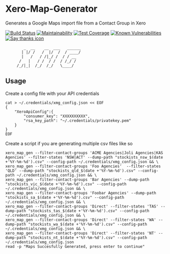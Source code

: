 # Xero-Map-Generator
Generates a Google Maps import file from a Contact Group in Xero

[![Build Status](https://travis-ci.org/derwentx/Xero-Map-Generator.svg?branch=master)](https://travis-ci.org/derwentx/Xero-Map-Generator)
[![Maintainability](https://api.codeclimate.com/v1/badges/8fde8d3562484457ae4b/maintainability)](https://codeclimate.com/github/derwentx/Xero-Map-Generator/maintainability)
[![Test Coverage](https://api.codeclimate.com/v1/badges/8fde8d3562484457ae4b/test_coverage)](https://codeclimate.com/github/derwentx/Xero-Map-Generator/test_coverage)
[![Known Vulnerabilities](https://snyk.io/test/github/derwentx/Xero-Map-Generator/badge.svg)](https://snyk.io/test/github/derwentx/Xero-Map-Generator)
[![Say thanks icon](https://img.shields.io/badge/Say%20Thanks-!-1EAEDB.svg)](https://saythanks.io/to/derwentx)

```
        _  __    __  ___   ______
       | |/ /   /  |/  /  / ____/
       |   /   / /|_/ /  / / __
      /   |   / /  / /  / /_/ /
     /_/|_|  /_/  /_/   \____/

```

## Usage

Create a config file with your API credentials
```
cat > ~/.credentials/xmg_config.json << EOF
{
    "XeroApiConfig":{
        "consumer_key": "XXXXXXXXXX",
        "rsa_key_path": "~/.credentials/privatekey.pem"
    }
}
EOF
```

Create a script if you are generating multiple csv files like so

```
xero_map_gen --filter-contact-groups 'ACME Agencies|Joli Agencies|KAS Agencies' --filter-states 'NSW|ACT' --dump-path "stockists_nsw_$(date +'%Y-%m-%d').csv" --config-path ~/.credentials/xmg_config.json && \
xero_map_gen --filter-contact-groups 'Foo Agencies'  --filter-states 'QLD' --dump-path "stockists_qld_$(date +'%Y-%m-%d').csv" --config-path ~/.credentials/xmg_config.json && \
xero_map_gen --filter-contact-groups 'Bar Agencies' --dump-path "stockists_vic_$(date +'%Y-%m-%d').csv" --config-path ~/.credentials/xmg_config.json && \
xero_map_gen --filter-contact-groups 'Foobar Agencies' --dump-path "stockists_sa_$(date +'%Y-%m-%d').csv" --config-path ~/.credentials/xmg_config.json && \
xero_map_gen --filter-contact-groups 'Direct' --filter-states 'TAS' --dump-path "stockists_tas_$(date +'%Y-%m-%d').csv" --config-path ~/.credentials/xmg_config.json && \
xero_map_gen --filter-contact-groups 'Direct' --filter-states 'WA' --dump-path "stockists_wa_$(date +'%Y-%m-%d').csv" --config-path ~/.credentials/xmg_config.json && \
xero_map_gen --filter-contact-groups 'Direct' --filter-states 'NT' --dump-path "stockists_nt_$(date +'%Y-%m-%d').csv" --config-path ~/.credentials/xmg_config.json
read -p "Maps Succesfully Generated, press enter to continue"
```
